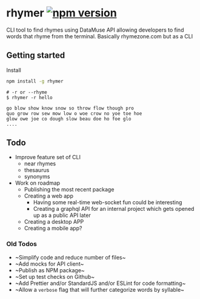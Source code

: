 # rhymer [![npm version](https://badge.fury.io/js/rhymer.svg)](https://badge.fury.io/js/rhymer)

CLI tool to find rhymes using DataMuse API allowing developers to find words that rhyme from the terminal. Basically rhymezone.com but as a CLI

## Getting started
Install
```bash
npm install -g rhymer
```
```console
# -r or --rhyme 
$ rhymer -r hello

go blow show know snow so throw flow though pro
quo grow row sew mow low o woe crow no yoe toe hoe
glow owe joe co dough slow beau doe ho foe glo 
....
```



## Todo

- Improve feature set of CLI
  - near rhymes
  - thesaurus
  - synonyms
- Work on roadmap
  - Publishing the most recent package
  - Creating a web app
    - Having some real-time web-socket fun could be interesting
    - Creating a graphql API for an internal project which gets opened up as a public API later
  - Creating a desktop APP
  - Creating a mobile app?

### Old Todos

- ~Simplify code and reduce number of files~
- ~Add mocks for API client~
- ~Publish as NPM package~
- ~Set up test checks on Github~
- ~Add Prettier and/or StandardJS and/or ESLint for code formatting~
- ~Allow a `verbose` flag that will further categorize words by syllable~
